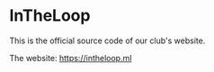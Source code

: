 # InTheLoop



This is the official source code of our club's website.

The website: https://intheloop.ml

